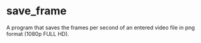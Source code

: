 # save_frame

A program that saves the frames per second of an entered video file in png format (1080p FULL HD).
